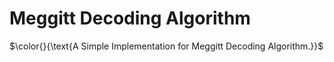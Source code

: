 # Meggitt Decoding Algorithm
$\color{}{\text{A Simple Implementation for Meggitt Decoding Algorithm.}}$
